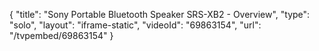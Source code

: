 {
    "title": "Sony Portable Bluetooth Speaker SRS-XB2 - Overview",
    "type": "solo",
    "layout": "iframe-static",
    "videoId": "69863154",
    "url": "\/tvpembed\/69863154"
}